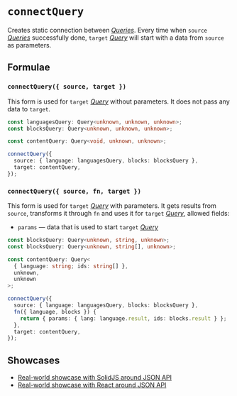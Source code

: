 # `connectQuery`

Creates static connection between [_Queries_](../primitives/query.md). Every time when `source` [_Queries_](../primitives/query.md) successfully done, `target` [_Query_](../primitives/query.md) will start with a data from `source` as parameters.

## Formulae

### `connectQuery({ source, target })`

This form is used for `target` [_Query_](../primitives/query.md) without parameters. It does not pass any data to `target`.

```ts
const languagesQuery: Query<unknown, unknown, unknown>;
const blocksQuery: Query<unknown, unknown, unknown>;

const contentQuery: Query<void, unknown, unknown>;

connectQuery({
  source: { language: languagesQuery, blocks: blocksQuery },
  target: contentQuery,
});
```

### `connectQuery({ source, fn, target })`

This form is used for `target` [_Query_](../primitives/query.md) with parameters. It gets results from `source`, transforms it through `fn` and uses it for `target` [_Query_](../primitives/query.md), allowed fields:

- `params` — data that is used to start `target` [_Query_](../primitives/query.md)

```ts
const blocksQuery: Query<unknown, string, unknown>;
const blocksQuery: Query<unknown, string[], unknown>;

const contentQuery: Query<
  { language: string; ids: string[] },
  unknown,
  unknown
>;

connectQuery({
  source: { language: languagesQuery, blocks: blocksQuery },
  fn({ language, blocks }) {
    return { params: { lang: language.result, ids: blocks.result } };
  },
  target: contentQuery,
});
```

## Showcases

- [Real-world showcase with SolidJS around JSON API](https://github.com/igorkamyshev/farfetched/tree/master/apps/showcase/solid-real-world-rick-morty/)
- [Real-world showcase with React around JSON API](https://github.com/igorkamyshev/farfetched/tree/master/apps/showcase/react-real-world-pokemons/)
